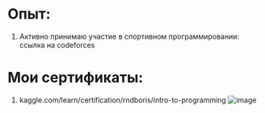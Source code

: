 # Опыт:
1) Активно принимаю участие в спортивном программировании:
ссылка на codeforces

# Мои сертификаты:

1) kaggle.com/learn/certification/rndboris/intro-to-programming
![image](https://github.com/SENATOROVAI/KOTKOKOSRND/assets/55090151/07cd3fcc-1af4-48a1-880a-2bf2c2e9adfd)



